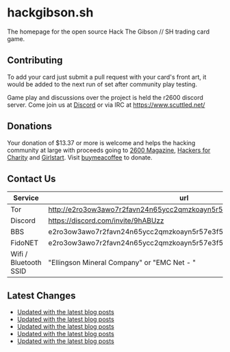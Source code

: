 # hackgibson.sh
The homepage for the open source Hack The Gibson // SH trading card game.


## Contributing

To add your card just submit a pull request with your card's front art, it would be added to the next run of set after community play testing.

Game play and discussions over the project is held the r2600 discord server. Come join us at [Discord](https://discord.com/invite/9hABUzz) or via IRC at https://www.scuttled.net/


## Donations

Your donation of $13.37 or more is welcome and helps the hacking community at large with proceeds going to [2600 Magazine](https://2600.com/), [Hackers for Charity](https://hackersforcharity.org) and [Girlstart](https://girlstart.org).  Visit [buymeacoffee](https://www.buymeacoffee.com/hackgibson.sh) to donate.


## Contact Us

Service | url
-|-
Tor | http://e2ro3ow3awo7r2favn24n65ycc2qmzkoayn5r57e3f56nvjwdcgg32ad.onion
Discord | https://discord.com/invite/9hABUzz
BBS | e2ro3ow3awo7r2favn24n65ycc2qmzkoayn5r57e3f56nvjwdcgg32ad.onion:23
FidoNET | e2ro3ow3awo7r2favn24n65ycc2qmzkoayn5r57e3f56nvjwdcgg32ad.onion:24554
Wifi / Bluetooth SSID | "Ellingson Mineral Company" or "EMC Net - <fidonet address>"

## Latest Changes
<!-- BLOG-POST-LIST:START -->
- [Updated with the latest blog posts](https://github.com/DFW2600/hackgibson.sh/commit/b6754455db6cc2860a4952cfeccb78062c3a44a8)
- [Updated with the latest blog posts](https://github.com/DFW2600/hackgibson.sh/commit/e1ef791fc14a000f899ea66e72d3b652e19cd69a)
- [Updated with the latest blog posts](https://github.com/DFW2600/hackgibson.sh/commit/dfbb2759f815a699a0c912945bd7dd9cd5023b87)
- [Updated with the latest blog posts](https://github.com/DFW2600/hackgibson.sh/commit/bc0ce930a2d751b9d26b4b20471d49bc72b662d9)
- [Updated with the latest blog posts](https://github.com/DFW2600/hackgibson.sh/commit/8ec6ffce32c93b7fbfd65b8a76c574800551e9f3)
<!-- BLOG-POST-LIST:END -->
